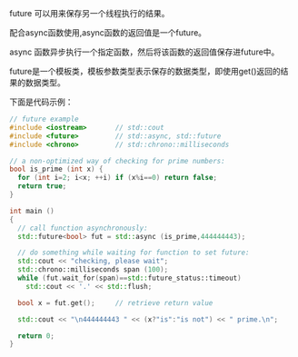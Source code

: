 future 可以用来保存另一个线程执行的结果。

配合async函数使用,async函数的返回值是一个future。

async 函数异步执行一个指定函数，然后将该函数的返回值保存进future中。

future是一个模板类，模板参数类型表示保存的数据类型，即使用get()返回的结果的数据类型。

下面是代码示例：

```cpp
// future example
#include <iostream>       // std::cout
#include <future>         // std::async, std::future
#include <chrono>         // std::chrono::milliseconds

// a non-optimized way of checking for prime numbers:
bool is_prime (int x) {
  for (int i=2; i<x; ++i) if (x%i==0) return false;
  return true;
}

int main ()
{
  // call function asynchronously:
  std::future<bool> fut = std::async (is_prime,444444443); 

  // do something while waiting for function to set future:
  std::cout << "checking, please wait";
  std::chrono::milliseconds span (100);
  while (fut.wait_for(span)==std::future_status::timeout)
    std::cout << '.' << std::flush;

  bool x = fut.get();     // retrieve return value

  std::cout << "\n444444443 " << (x?"is":"is not") << " prime.\n";

  return 0;
}
```
